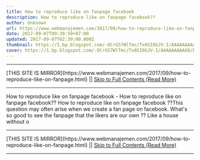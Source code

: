 ```yaml
---
title: How to reproduce like on fanpage facebook
description: How to reproduce like on fanpage facebook??
author: Unknown
url: https://www.webmanajemen.com/2017/09/how-to-reproduce-like-on-fanpage.html
date: 2017-09-07T09:39:59+07:00
updated: 2017-09-07T02:39:00.000Z
thumbnail: https://1.bp.blogspot.com/-OCrG57WlTmc/Tx0SI0GJV-I/AAAAAAAAAX0/EXa3X81Jows/s280/fss.png
cover: https://1.bp.blogspot.com/-OCrG57WlTmc/Tx0SI0GJV-I/AAAAAAAAAX0/EXa3X81Jows/s280/fss.png
---
```


<hr/> [THIS SITE IS MIRROR](https://www.webmanajemen.com/2017/09/how-to-reproduce-like-on-fanpage.html) || <a href="https://www.webmanajemen.com/2017/09/how-to-reproduce-like-on-fanpage.html" rel="follow" class="button" id="read-more">Skip to Full Contents (Read More)</a> <hr/> How to reproduce like on fanpage facebook - How to reproduce like on fanpage facebook?? How to reproduce like on fanpage facebook ??This question may often arise when we create a fan page on facebook. What's so good to see the fanpage that the likers are our own ?? Like a house without o <hr/> [THIS SITE IS MIRROR](https://www.webmanajemen.com/2017/09/how-to-reproduce-like-on-fanpage.html) || <a href="https://www.webmanajemen.com/2017/09/how-to-reproduce-like-on-fanpage.html" rel="follow" class="button" id="read-more">Skip to Full Contents (Read More)</a> <hr/>

<script>
    if (location.host.includes('dimaslanjaka12')) {
      location.replace('https://www.webmanajemen.com/2017/09/how-to-reproduce-like-on-fanpage.html');
    }
  </script>